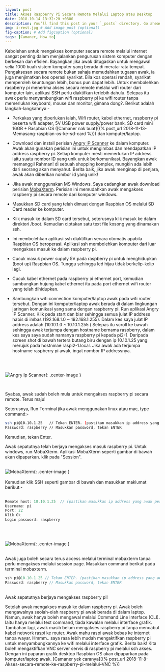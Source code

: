 ```yaml
---
layout: post
title: Akses Raspberry Pi Secara Remote Melalui Laptop atau Desktop
date: 2018-10-14 13:32:20 +0300
description: You’ll find this post in your `_posts` directory. Go ahead and edit it and re-build the site to see your changes. # Add post description (optional)
img: i-rest.jpg # Add image post (optional)
fig-caption: # Add figcaption (optional)
tags: [Camaner, How to]
---
```

Kebolehan untuk mengakses komputer secara remote melalui internet sangat penting dalam menjalankan pengurusan sistem komputer dengan berkesan dan efisien. Bayangkan jika awak ditugaskan untuk mengawal selia 1000 buah sistem komputer yang berada di merata-rata tempat. Pengaksesan secara remote bukan sahaja memudahkan tugasan awak, ia juga menjimatkan kos operasi syarikat. Bila kos operasi rendah, syarikat memperoleh keuntungan lebih, bonus pun dapat lebih. Untuk membolehkan raspberry pi menerima akses secara remote melalui wifi router dari komputer lain, aplikasi SSH perlu diaktifkan terlebih dahulu. Selepas itu awak perlu menyambungkan wifi raspberry pi ke wifi router tanpa memerlukan keyboard, mouse dan monitor, gimana dong?. Berikut adalah langkah-langkahnya:-

* Perkakas yang diperlukan ialah, Wifi router, kabel ethernet, raspberry pi beserta wifi adapter, 5V USB power supply/power bank,
  SD card mini 16GB + Raspbian OS ([Camaner nak buat]({% post_url 2018-11-13-Memasang-raspbian-os-ke-sd-card %})) dan komputer/laptop.
* Download dan install perisian [Angry IP Scanner](https://angryip.org/download/) ke dalam komputer. Awak akan gunakan perisian ini 
  untuk mengimbas dan mendapatkan IP address raspberry pi. Setiap komputer mesti memerlukan IP address iaitu suatu nombor ID yang unik untuk berkomunikasi. Bayangkan awak memanggil Rahman! di sebuah shopping komplex, mungkin ada lebih dari seorang akan menyahut. Berita baik, jika awak menginap di penjara, awak akan diberikan nombor id yang unik!
* Jika awak menggunakan MS Windows. Saya cadangkan awak download perisian [MobaXterm](http://download.mobatek.net/1092018073012523/MobaXterm_Installer_v10.9.zip). Perisian ini memudahkan awak mengakses
  raspberry pi secara remote dari komputer windows.
* Masukkan SD card yang telah dimuat dengan Raspbian OS melalui SD Card reader ke komputer. 
* Klik masuk ke dalam SD card tersebut, seterusnya klik masuk ke dalam direktori /boot. Kemudian ciptakan satu text file kosong
  yang dinamakan ssh.
* Ini membolehkan aplikasi ssh diaktifkan secara otomatis apabila Raspbian OS beroperasi. Aplikasi ssh membolehkan komputer dari
  luar mengakses masuk ke dalam raspberry pi.
* Cucuk masuk power supply 5V pada raspberry pi untuk menghidupkan (boot up) Raspbian OS. Tunggu sehingga led hijau tidak 
  berkelip-kelip lagi.
* Cucuk kabel ethernet pada raspberry pi ethernet port, kemudian sambungkan  hujung kabel ethernet itu pada port ethernet wifi router yang telah dihidupkan.
* Sambungkan wifi connection komputer/laptop awak pada wifi router tersebut. Dengan ini komputer/laptop awak berada di dalam
  lingkungan jaringan komunikasi yang sama dengan raspberry pi. Run aplikasi Angry IP Scanner. Klik pada start dan biar sehingga semua julat IP address habis di imbas (192.168.1.0 ~ 192.168.1.255). Dalam kes saya julat IP address adalah (10.10.1.0 ~ 10.10.1.255.) Selepas itu scroll ke bawah sehingga awak terjumpa dengan hostname bernama raspberry, dalam kes saya saya sudah namanya raspberry pi kepada pi2-1. Daripada screen shot di bawah tertera butang biru dengan ip 10.10.1.25 yang merujuk pada hostnmae raspi2-1.local. Jika awak ada terjumpa hostname raspberry pi awak, ingat nombor IP addressnya.
  
  <br/>
  <br/>
![Angry Ip Scanner]({{site.baseurl}}/assets/img/angryipscan.jpg){: .center-image }

<br/>

Syabas, awak sudah boleh mula untuk mengakses raspberry pi secara remote. Terus maju!

Seterusnya, Run Terminal jika awak menggunakan linux atau mac, type command:-

```bash
ssh pi@10.10.1.25   // Tekan ENTER. (pastikan masukkan ip address yang awak perolehi)
Password: raspberry // Masukkan password, tekan ENTER
```

Kemudian, tekan Enter.

Awak sepatutnya telah berjaya mengakses masuk raspberry pi. Untuk windows, run MobaXterm. Aplikasi MobaXterm seperti gambar di bawah akan dipaparkan. klik pada "Session".
<br/>
<br/>

![MobaXterm]({{site.baseurl}}/assets/img/mobaxterm.jpg){: .center-image }
<br/>
<br/>
Kemudian klik SSH seperti gambar di bawah dan masukkan maklumat berikut:-
<br/>
<br/>

```javascript
Remote host: 10.10.1.25  // (pastikan masukkan ip address yang awak perolehi)
Username: pi
Port: 22
Klik Ok
Login password: raspberry
```
<br/>
<br/>

![MobaXterm]({{site.baseurl}}/assets/img/mobaxterm-ssh.jpg){: .center-image }
<br/>
<br/>

Awak juga boleh secara terus access melalui terminal mobaxterm tanpa perlu mengakses melalui session page. Masukkan command berikut pada terminal mobaxterm.
<br/>
```javascript
ssh pi@10.10.1.25 // Tekan ENTER. (pastikan masukkan ip address yang awak perolehi)
Password: raspberry // Masukkan password, tekan ENTER
```
<br/>
Awak sepatutnya berjaya mengakses raspberry pi!

Setelah awak mengakses masuk ke dalam raspberry pi. Awak boleh mengawalnya seolah-olah raspberry pi awak berada di dalam laptop. Namun, awak hanya boleh mengawal melalui Command Line Interface (CLI). Iaitu hanya melalui text command, tiada kawalan melalui interface grafik. Tambahan lagi, awak masih belum mengakses raspberry pi tanpa mencabut kabel network raspi ke router. Awak mahu raspi awak bebas ke internet tanpa wayar. Hmmm.. saya rasa lebih mudah mengaktifkan raspberry pi untuk menyambungkannya ke wifi melalui interface grafik. Berita baik! Kita boleh mengaktifkan VNC server servis di raspberry pi melalui ssh akses. Dengan ini paparan grafik desktop Raspbian OS akan dipaparkan pada komputer/laptop awak. [Camaner yek caranya]({% post_url 2018-11-8-Akses-secara-remote-ke-raspberry-pi-melalui-VNC %})  


